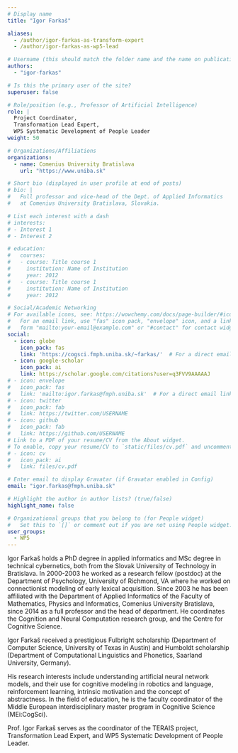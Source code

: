 ```yaml
---
# Display name
title: "Igor Farkaš"

aliases:
  - /author/igor-farkas-as-transform-expert
  - /author/igor-farkas-as-wp5-lead

# Username (this should match the folder name and the name on publications)
authors:
  - "igor-farkas"

# Is this the primary user of the site?
superuser: false

# Role/position (e.g., Professor of Artificial Intelligence)
role: |
  Project Coordinator,
  Transformation Lead Expert,
  WP5 Systematic Development of People Leader
weight: 50

# Organizations/Affiliations
organizations:
  - name: Comenius University Bratislava
    url: "https://www.uniba.sk"

# Short bio (displayed in user profile at end of posts)
# bio: |
#   Full professor and vice-head of the Dept. of Applied Informatics
#   at Comenius University Bratislava, Slovakia.

# List each interest with a dash
# interests:
# - Interest 1
# - Interest 2

# education:
#   courses:
#   - course: Title course 1
#     institution: Name of Institution
#     year: 2012
#   - course: Title course 1
#     institution: Name of Institution
#     year: 2012

# Social/Academic Networking
# For available icons, see: https://wowchemy.com/docs/page-builder/#icons
#   For an email link, use "fas" icon pack, "envelope" icon, and a link in the
#   form "mailto:your-email@example.com" or "#contact" for contact widget.
social:
  - icon: globe
    icon_pack: fas
    link: 'https://cogsci.fmph.uniba.sk/~farkas/'  # For a direct email link, use "mailto:test@example.org".
  - icon: google-scholar
    icon_pack: ai
    link: https://scholar.google.com/citations?user=q3FVV9AAAAAJ
# - icon: envelope
#   icon_pack: fas
#   link: 'mailto:igor.farkas@fmph.uniba.sk'  # For a direct email link, use "mailto:test@example.org".
# - icon: twitter
#   icon_pack: fab
#   link: https://twitter.com/USERNAME
# - icon: github
#   icon_pack: fab
#   link: https://github.com/USERNAME
# Link to a PDF of your resume/CV from the About widget.
# To enable, copy your resume/CV to `static/files/cv.pdf` and uncomment the lines below.
# - icon: cv
#   icon_pack: ai
#   link: files/cv.pdf

# Enter email to display Gravatar (if Gravatar enabled in Config)
email: "igor.farkas@fmph.uniba.sk"

# Highlight the author in author lists? (true/false)
highlight_name: false

# Organizational groups that you belong to (for People widget)
#   Set this to `[]` or comment out if you are not using People widget.
user_groups:
  - WP5
---
```


Igor Farkaš holds a PhD degree in applied informatics and MSc degree in technical cybernetics, both from the Slovak
University of Technology in Bratislava. In 2000-2003 he worked as a research fellow (postdoc) at the Department of
Psychology, University of Richmond, VA where he worked on connectionist modeling of early lexical acquisition.
Since 2003 he has been affiliated with the Department of Applied Informatics of the Faculty of Mathematics, Physics and
Informatics, Comenius University Bratislava, since 2014 as a full professor and the head of department. He coordinates
the Cognition and Neural Computation research group, and the Centre for Cognitive Science.

Igor Farkaš received a prestigious Fulbright scholarship (Department of Computer Science, University of Texas in Austin)
and Humboldt scholarship (Department of Computational Linguistics and Phonetics, Saarland University, Germany).

His research interests include understanding artificial neural network models, and their use for cognitive modeling in
robotics and language, reinforcement learning, intrinsic motivation and the concept of abstractness.
In the field of education, he is the faculty coordinator of the Middle European interdisciplinary master program in
Cognitive Science (MEi:CogSci).

Prof. Igor Farkaš serves as the coordinator of the TERAIS project,
Transformation Lead Expert, and WP5 Systematic Development of People Leader.
